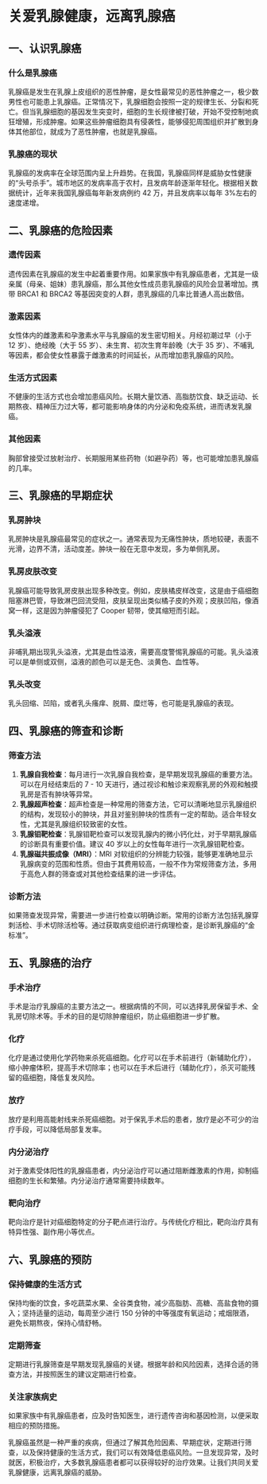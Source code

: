 # 关爱乳腺健康，远离乳腺癌

## 一、认识乳腺癌
### 什么是乳腺癌
乳腺癌是发生在乳腺上皮组织的恶性肿瘤，是女性最常见的恶性肿瘤之一，极少数男性也可能患上乳腺癌。正常情况下，乳腺细胞会按照一定的规律生长、分裂和死亡。但当乳腺细胞的基因发生突变时，细胞的生长规律被打破，开始不受控制地疯狂增殖，形成肿瘤。如果这些肿瘤细胞具有侵袭性，能够侵犯周围组织并扩散到身体其他部位，就成为了恶性肿瘤，也就是乳腺癌。

### 乳腺癌的现状
乳腺癌的发病率在全球范围内呈上升趋势。在我国，乳腺癌同样是威胁女性健康的“头号杀手”。城市地区的发病率高于农村，且发病年龄逐渐年轻化。根据相关数据统计，近年来我国乳腺癌每年新发病例约 42 万，并且发病率以每年 3%左右的速度递增。

## 二、乳腺癌的危险因素
### 遗传因素
遗传因素在乳腺癌的发生中起着重要作用。如果家族中有乳腺癌患者，尤其是一级亲属（母亲、姐妹）患乳腺癌，那么其他女性成员患乳腺癌的风险会显著增加。携带 BRCA1 和 BRCA2 等基因突变的人群，患乳腺癌的几率比普通人高出数倍。

### 激素因素
女性体内的雌激素和孕激素水平与乳腺癌的发生密切相关。月经初潮过早（小于 12 岁）、绝经晚（大于 55 岁）、未生育、初次生育年龄晚（大于 35 岁）、不哺乳等因素，都会使女性暴露于雌激素的时间延长，从而增加患乳腺癌的风险。

### 生活方式因素
不健康的生活方式也会增加患癌风险。长期大量饮酒、高脂肪饮食、缺乏运动、长期熬夜、精神压力过大等，都可能影响身体的内分泌和免疫系统，进而诱发乳腺癌。

### 其他因素
胸部曾接受过放射治疗、长期服用某些药物（如避孕药）等，也可能增加患乳腺癌的几率。

## 三、乳腺癌的早期症状
### 乳房肿块
乳房肿块是乳腺癌最常见的症状之一。通常表现为无痛性肿块，质地较硬，表面不光滑，边界不清，活动度差。肿块一般在无意中发现，多为单侧乳房。

### 乳房皮肤改变
乳腺癌可能导致乳房皮肤出现多种改变。例如，皮肤橘皮样改变，这是由于癌细胞阻塞淋巴管，导致淋巴回流受阻，皮肤呈现出类似橘子皮的外观；皮肤凹陷，像酒窝一样，这是因为肿瘤侵犯了 Cooper 韧带，使其缩短而引起。

### 乳头溢液
非哺乳期出现乳头溢液，尤其是血性溢液，需要高度警惕乳腺癌的可能。乳头溢液可以是单侧或双侧，溢液的颜色可以是无色、淡黄色、血性等。

### 乳头改变
乳头回缩、凹陷，或者乳头瘙痒、脱屑、糜烂等，也可能是乳腺癌的表现。

## 四、乳腺癌的筛查和诊断
### 筛查方法
1. **乳腺自我检查**：每月进行一次乳腺自我检查，是早期发现乳腺癌的重要方法。可以在月经结束后的 7 - 10 天进行，通过视诊和触诊来观察乳房的外观和触摸乳房是否有肿块等异常。
2. **乳腺超声检查**：超声检查是一种常用的筛查方法，它可以清晰地显示乳腺组织的结构，发现较小的肿块，并且对鉴别肿块的性质有一定的帮助。适合年轻女性，尤其是乳腺组织较致密的女性。
3. **乳腺钼靶检查**：乳腺钼靶检查可以发现乳腺内的微小钙化灶，对于早期乳腺癌的诊断具有重要价值。建议 40 岁以上的女性每年进行一次乳腺钼靶检查。
4. **乳腺磁共振成像（MRI）**：MRI 对软组织的分辨能力较强，能够更准确地显示乳腺病变的范围和性质。但由于其费用较高，一般不作为常规筛查方法，多用于高危人群的筛查或对其他检查结果的进一步评估。

### 诊断方法
如果筛查发现异常，需要进一步进行检查以明确诊断。常用的诊断方法包括乳腺穿刺活检、手术切除活检等。通过获取病变组织进行病理检查，是诊断乳腺癌的“金标准”。

## 五、乳腺癌的治疗
### 手术治疗
手术是治疗乳腺癌的主要方法之一。根据病情的不同，可以选择乳房保留手术、全乳房切除术等。手术的目的是切除肿瘤组织，防止癌细胞进一步扩散。

### 化疗
化疗是通过使用化学药物来杀死癌细胞。化疗可以在手术前进行（新辅助化疗），缩小肿瘤体积，提高手术切除率；也可以在手术后进行（辅助化疗），杀灭可能残留的癌细胞，降低复发风险。

### 放疗
放疗是利用高能射线来杀死癌细胞。对于保乳手术后的患者，放疗是必不可少的治疗手段，可以降低局部复发率。

### 内分泌治疗
对于激素受体阳性的乳腺癌患者，内分泌治疗可以通过阻断雌激素的作用，抑制癌细胞的生长和繁殖。内分泌治疗通常需要持续数年。

### 靶向治疗
靶向治疗是针对癌细胞特定的分子靶点进行治疗。与传统化疗相比，靶向治疗具有特异性强、副作用小等优点。

## 六、乳腺癌的预防
### 保持健康的生活方式
保持均衡的饮食，多吃蔬菜水果、全谷类食物，减少高脂肪、高糖、高盐食物的摄入；坚持适量的运动，每周至少进行 150 分钟的中等强度有氧运动；戒烟限酒，避免长期熬夜，保持心情舒畅。

### 定期筛查
定期进行乳腺筛查是早期发现乳腺癌的关键。根据年龄和风险因素，选择合适的筛查方法，并按照医生的建议定期进行检查。

### 关注家族病史
如果家族中有乳腺癌患者，应及时告知医生，进行遗传咨询和基因检测，以便采取相应的预防措施。

乳腺癌虽然是一种严重的疾病，但通过了解其危险因素、早期症状，定期进行筛查，以及保持健康的生活方式，我们可以有效降低患癌风险。一旦发现异常，及时就医，积极治疗，大多数乳腺癌患者都可以获得较好的治疗效果。让我们共同关爱乳腺健康，远离乳腺癌的威胁。 